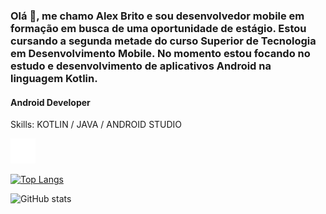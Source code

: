 ### Olá 👋, me chamo Alex Brito e sou desenvolvedor mobile em formação em busca de uma oportunidade de estágio. Estou cursando a segunda metade do curso Superior de Tecnologia em Desenvolvimento Mobile. No momento estou focando no estudo e desenvolvimento de aplicativos Android na linguagem Kotlin.

#### Android Developer

Skills: KOTLIN / JAVA / ANDROID STUDIO



[<img src='https://github.com/ubralex/ubralex/blob/main/linkedin-icon-18-256.png' alt='linkedin' height='40'>](https://www.linkedin.com/in/ubralex/)

[![Top Langs](https://github-readme-stats.vercel.app/api/top-langs/?username=ubralex)](https://github.com/anuraghazra/github-readme-stats)

![GitHub stats](https://github-readme-stats.vercel.app/api?username=ubralex&show_icons=true)  

